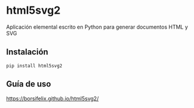 # html5svg2
Aplicación elemental escrito en Python para generar documentos HTML y SVG


## Instalación

```commandline
pip install html5svg2
```

## Guía de uso

<a href="https://borsifelix.github.io/html5svg2/" target="_blank">https://borsifelix.github.io/html5svg2/</a>

